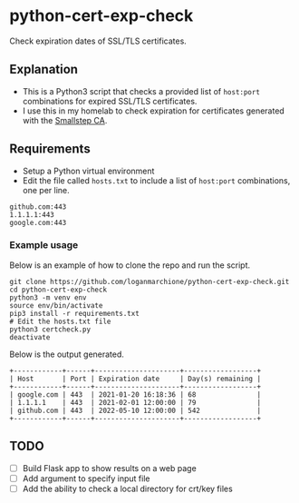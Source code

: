# python-cert-exp-check

Check expiration dates of SSL/TLS certificates.

## Explanation

  - This is a Python3 script that checks a provided list of `host:port` combinations for expired SSL/TLS certificates.
  - I use this in my homelab to check expiration for certificates generated with the [Smallstep CA](https://smallstep.com/certificates/).

## Requirements

  - Setup a Python virtual environment
  - Edit the file called `hosts.txt` to include a list of `host:port` combinations, one per line.
```
github.com:443
1.1.1.1:443
google.com:443
```

### Example usage

Below is an example of how to clone the repo and run the script.
```
git clone https://github.com/loganmarchione/python-cert-exp-check.git
cd python-cert-exp-check
python3 -m venv env
source env/bin/activate 
pip3 install -r requirements.txt
# Edit the hosts.txt file
python3 certcheck.py
deactivate
```

Below is the output generated.
```
+------------+------+---------------------+------------------+
| Host       | Port | Expiration date     | Day(s) remaining |
+------------+------+---------------------+------------------+
| google.com | 443  | 2021-01-20 16:18:36 | 68               |
| 1.1.1.1    | 443  | 2021-02-01 12:00:00 | 79               |
| github.com | 443  | 2022-05-10 12:00:00 | 542              |
+------------+------+---------------------+------------------+
```

## TODO
- [ ] Build Flask app to show results on a web page
- [ ] Add argument to specify input file
- [ ] Add the ability to check a local directory for crt/key files
